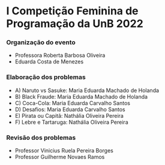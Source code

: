 # I Competição Feminina de Programação da UnB 2022

### Organização do evento
- Professora Roberta Barbosa Oliveira
- Eduarda Costa de Menezes

### Elaboração dos problemas
- A) Naruto vs Sasuke: Maria Eduarda Machado de Holanda
- B) Black Fraude: Maria Eduarda Machado de Holanda
- C) Coca-Cola: Maria Eduarda Carvalho Santos
- D) Desafios: Maria Eduarda Carvalho Santos
- E) Pirata ou Capitã: Nathália Oliveira Pereira
- F) Lebre e Tartaruga: Nathália Oliveira Pereira

### Revisão dos problemas
- Professor Vinicius Ruela Pereira Borges
- Professor Guilherme Novaes Ramos
